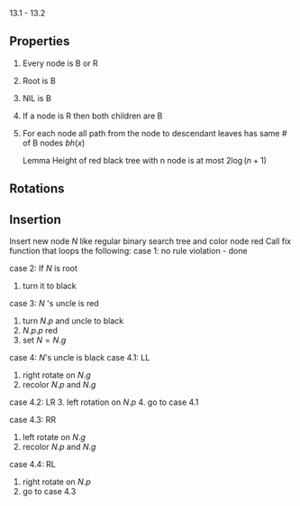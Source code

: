 13.1 - 13.2

## Properties
1. Every node is B or R
2. Root is B
3. NIL is B
4. If a node is R then both children are B
5. For each node all path from the node to descendant leaves has same # of B nodes $bh(x)$

   Lemma
   Height of red black tree with n node is at most $2\log{(n+1)}$

## Rotations

## Insertion 
Insert new node $N$ like regular binary search tree and color node red
Call fix function that loops the following:
case 1: no rule violation - done

case 2: If $N$ is root 
1.  turn it to black

case 3: $N$ 's uncle is red 
1. turn $N.p$  and uncle to black
2. $N.p.p$ red
3.  set $N=N.g$ 

case 4: $N$'s uncle is black
case 4.1: LL 
1. right rotate on $N.g$
2. recolor $N.p$ and $N.g$

case 4.2: LR
3. left rotation on $N.p$
4. go to case 4.1

case 4.3: RR
1. left rotate on $N.g$
2. recolor $N.p$ and $N.g$

case 4.4: RL
1. right rotate on $N.p$
2. go to case 4.3